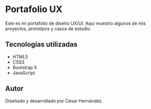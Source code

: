 # Portafolio UX

Este es mi portafolio de diseño UX/UI. Aquí muestro algunos de mis proyectos, prototipos y casos de estudio.

## Tecnologías utilizadas

- HTML5
- CSS3
- Bootstrap 5
- JavaScript

## Autor

Diseñado y desarrollado por César Hernández.
